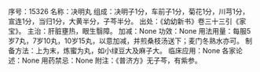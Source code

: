 序号：15326
名称：决明丸
组成：决明子1分，车前子1分，菊花1分，川芎1分，宣连1分，当归1分，大黄半分，子芩半分。
出处：《幼幼新书》卷三十三引《家宝》。
主治：肝脏壅热，眼生翳障。
加减：None
功效：None
用法用量：每服5岁7丸，7岁10丸，10岁15丸，以意加减，并煎桑枝汤送下；麦门冬熟水亦可。
制备方法：上为末，炼蜜为丸，如小绿豆大及麻子大。
临床应用：None
各家论述：None
用药禁忌：None
附注：《普济方》无子芩，有紫参。
